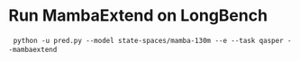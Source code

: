 # Run MambaExtend on LongBench
<pre> <code>python -u pred.py --model state-spaces/mamba-130m --e --task qasper --mambaextend </code> </pre>


